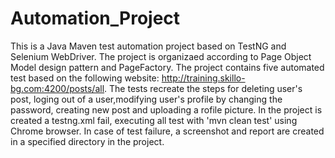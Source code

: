 # Automation_Project

This is a Java Maven test automation project based on TestNG and Selenium WebDriver. The project is organizaed according to Page Object Model design pattern and PageFactory.
The project contains five automated test based on the following website: http://training.skillo-bg.com:4200/posts/all.
The tests recreate the steps for deleting user's post, loging out of a user,modifying user's profile by changing the password, creating new post and uploading a rofile picture.
In the project is created a testng.xml fail, executing all test with 'mvn clean test' using Chrome browser.
In case of test failure, a screenshot and report are created in a specified directory in the project.
